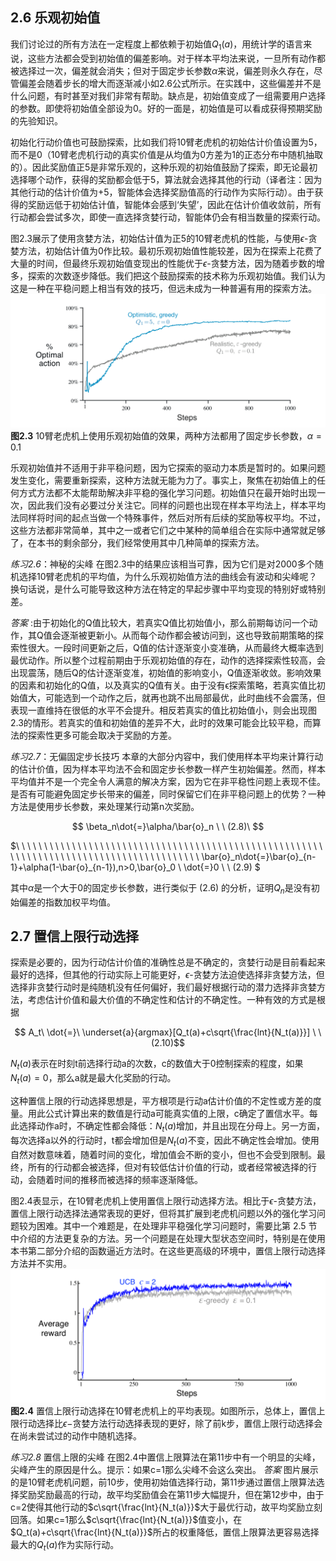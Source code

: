 ## 2.6 乐观初始值
我们讨论过的所有方法在一定程度上都依赖于初始值$`Q_1(a)`$，用统计学的语言来说，这些方法都会受到初始值的偏差影响。对于样本平均法来说，一旦所有动作都被选择过一次，偏差就会消失；但对于固定步长参数$`\alpha`$来说，偏差则永久存在，尽管偏差会随着步长的增大而逐渐减小如2.6公式所示。在实践中，这些偏差并不是什么问题，有时甚至对我们非常有帮助。缺点是，初始值变成了一组需要用户选择的参数。即使将初始值全部设为0。好的一面是，初始值是可以看成获得预期奖励的先验知识。

初始化行动价值也可鼓励探索，比如我们将10臂老虎机的初始估计价值设置为5，而不是0（10臂老虎机行动的真实价值是从均值为0方差为1的正态分布中随机抽取的）。因此奖励值正5是非常乐观的，这种乐观的初始值鼓励了探索，即无论最初选择哪个动作，获得的奖励都会低于5，算法就会选择其他的行动（译者注：因为其他行动的估计价值为+5，智能体会选择奖励值高的行动作为实际行动）。由于获得的奖励远低于初始估计值，智能体会感到‘失望’，因此在估计价值收敛前，所有行动都会尝试多次，即使一直选择贪婪行动，智能体仍会有相当数量的探索行动。

图2.3展示了使用贪婪方法，初始估计值为正5的10臂老虎机的性能，与使用$`\epsilon`$-贪婪方法，初始估计值为0作比较。最初乐观初始值性能较差，因为在探索上花费了大量的时间，但最终乐观初始值变现出的性能优于$`\epsilon`$-贪婪方法，因为随着步数的增多，探索的次数逐步降低。我们把这个鼓励探索的技术称为乐观初始值。我们认为这是一种在平稳问题上相当有效的技巧，但远未成为一种普遍有用的探索方法。
![image](https://github.com/zhangyi11/Reinforcement-Learning-An-Introduction-/blob/main/images/figure-2.3.png)
**图2.3** 10臂老虎机上使用乐观初始值的效果，两种方法都用了固定步长参数，$`\alpha=0.1`$

乐观初始值并不适用于非平稳问题，因为它探索的驱动力本质是暂时的。如果问题发生变化，需要重新探索，这种方法就无能为力了。事实上，聚焦在初始值上的任何方式方法都不太能帮助解决非平稳的强化学习问题。初始值只在最开始时出现一次，因此我们没有必要过分关注它。同样的问题也出现在样本平均法上，样本平均法同样将时间的起点当做一个特殊事件，然后对所有后续的奖励等权平均。不过，这些方法都非常简单，其中之一或者它们之中某种的简单组合在实际中通常就足够了，在本书的剩余部分，我们经常使用其中几种简单的探索方法。

_练习2.6_：神秘的尖峰 在图2.3中的结果应该相当可靠，因为它们是对2000多个随机选择10臂老虎机的平均值，为什么乐观初始值方法的曲线会有波动和尖峰呢？换句话说，是什么可能导致这种方法在特定的早起步骤中平均变现的特别好或特别差。

_答案_ :由于初始化的Q值比较大，若真实Q值比初始值小，那么前期每访问一个动作，其Q值会逐渐被更新小。从而每个动作都会被访问到，这也导致前期策略的探索性很大。一段时间更新之后，Q值的估计逐渐变小变准确，从而最终大概率选到最优动作。所以整个过程前期由于乐观初始值的存在，动作的选择探索性较高，会出现震荡，随后Q的估计逐渐变准，初始值的影响变小，Q值逐渐收敛。影响效果的因素和初始化的Q值，以及真实的Q值有关。由于没有ϵ探索策略，若真实值比初始值大，可能选到一个动作之后，就再也跳不出局部最优，此时曲线不会震荡，但表现一直维持在很低的水平不会提升。相反若真实的值比初始值小，则会出现图2.3的情形。若真实的值和初始值的差异不大，此时的效果可能会比较平稳，而算法的探索性更多可能会取决于奖励的方差。

_练习2.7_：无偏固定步长技巧 本章的大部分内容中，我们使用样本平均来计算行动的估计价值，因为样本平均法不会和固定步长参数一样产生初始偏差。然而，样本平均值并不是一个完全令人满意的解决方案，因为它在非平稳性问题上表现不佳。是否有可能避免固定步长带来的偏差，同时保留它们在非平稳问题上的优势？一种方法是使用步长参数，来处理某行动第n次奖励。

$$ \beta_n\dot{=}\alpha/\bar{o}_n \ \ (2.8)\ $$

$`\ \ \ \ \ \ \ \ \ \ \ \ \  \ \ \ \ \ \ \ \ \ \ \ \ \  \ \ \ \ \ \ \ \ \ \ \ \ \  \ \ \ \ \ \ \ \ \ \ \ \ \ \ \ \ \ \ \ \ \ \ \ \  \ \ \ \ \ \ \ \ \ \ \ \ \  \ \ \ \ \ \ \ \ \ \ \ \ \  \bar{o}_n\dot{=}\bar{o}_{n-1}+\alpha(1-\bar{o}_{n-1}),n>0,\bar{o}_0 \ \dot{=}0 \ \ (2.9) `$ 

其中$`\alpha`$是一个大于0的固定步长参数，进行类似于 (2.6) 的分析，证明$`Q_n`$是没有初始偏差的指数加权平均值。

## 2.7 置信上限行动选择
探索是必要的，因为行动估计价值的准确性总是不确定的，贪婪行动是目前看起来最好的选择，但其他的行动实际上可能更好，$`\epsilon`$-贪婪方法迫使选择非贪婪方法，但选择非贪婪行动时是纯随机没有任何偏好，我们最好根据行动的潜力选择非贪婪方法，考虑估计价值和最大价值的不确定性和估计的不确定性。一种有效的方式是根据

$$ A_t\ \dot{=}\ \underset{a}{argmax}[Q_t(a)+c\sqrt{\frac{lnt}{N_t(a)}}] \ \ (2.10)$$

$`N_t(a)`$表示在时刻t前选择行动a的次数，c的数值大于0控制探索的程度，如果$`N_t(a)=0`$，那么a就是最大化奖励的行动。

这种置信上限的行动选择思想是，平方根项是行动a估计价值的不定性或方差的度量。用此公式计算出来的数值是行动a可能真实值的上限，c确定了置信水平。每此选择动作a时，不确定性都会降低：$`N_t(a)`$增加，并且出现在分母上。另一方面，每次选择a以外的行动时，t都会增加但是$`N_t(a)`$不变，因此不确定性会增加。使用自然对数意味着，随着时间的变化，增加值会不断的变小，但也不会受到限制。最终，所有的行动都会被选择，但对有较低估计价值的行动，或者经常被选择的行动，会随着时间的推移而被选择的频率逐渐降低。

图2.4表显示，在10臂老虎机上使用置信上限行动选择方法。相比于$`\epsilon`$-贪婪方法，置信上限行动选择法通常表现的更好，但将其扩展到老虎机问题以外的强化学习问题较为困难。其中一个难题是，在处理非平稳强化学习问题时，需要比第 2.5 节中介绍的方法更复杂的方法。另一个问题是在处理大型状态空间时，特别是在使用本书第二部分介绍的函数逼近方法时。在这些更高级的环境中，置信上限行动选择方法并不实用。
![image](https://github.com/zhangyi11/Reinforcement-Learning-An-Introduction-/blob/main/images/figure-2.4.png)
**图2.4** 置信上限行动选择在10臂老虎机上的平均表现。如图所示，总体上，置信上限行动选择比$`\epsilon-`$贪婪方法行动选择表现的更好，除了前k步，置信上限行动选择会在尚未尝试过的动作中随机选择。

_练习2.8_ 置信上限的尖峰 在图2.4中置信上限算法在第11步中有一个明显的尖峰，尖峰产生的原因是什么。提示：如果c=1那么尖峰不会这么突出。
_答案_ 图片展示的是10臂老虎机问题，前10步，使用初始值选择行动，第11步通过置信上限算法选择奖励奖励最高的行动，故平均奖励值会在第11步大幅提升，但在第12步中，由于c=2使得其他行动的$`c\sqrt{\frac{lnt}{N_t(a)}}`$大于最优行动，故平均奖励立刻回落。如果c=1那么$`c\sqrt{\frac{lnt}{N_t(a)}}`$值变小，在$`Q_t(a)+c\sqrt{\frac{lnt}{N_t(a)}}`$所占的权重降低，置信上限算法更容易选择最大的$`Q_t(a)`$作为实际行动。
